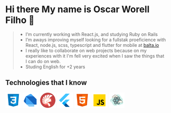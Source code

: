 [css3]: https://github.com/Worell97/Worell97/blob/master/assets/icons8-css3-50.png "CSS3" 
[dart]: https://github.com/Worell97/Worell97/blob/master/assets/icons8-dart-50.png "DART" 
[delphi]: https://github.com/Worell97/Worell97/blob/master/assets/icons8-delphi-ide-50.png "DELPHI" 
[flutter]: https://github.com/Worell97/Worell97/blob/master/assets/icons8-flutter-50.png "FLUTTER" 
[html5]: https://github.com/Worell97/Worell97/blob/master/assets/icons8-html-5-50.png "HTML5" 
[js]: https://github.com/Worell97/Worell97/blob/master/assets/icons8-javascript-50.png "JAVA SCRIPT" 
[react]: https://github.com/Worell97/Worell97/blob/master/assets/icons8-react-50.png "REACT" 
# Hi there My name is Oscar Worell Filho 👋

> - I’m currently working with React.js, and studying Ruby on Rails 
> - I’m aways improving myself looking for a fullstak proeficience with React, node.js, scss, typescript and flutter for mobile at [balta.io](https://app.balta.io)
> - I really like to collaborate on web projects because on my experiences with it I'm fell very excited when I saw the things that I can do on web.
> - Studing English for +2 years </text>
    
<!-- <a href="https://github-readme-stats.vercel.app/api?username=Worell97&show_icons=true&theme=dark">
  <img align="center" src="https://github-readme-stats.vercel.app/api?username=Worell97&show_icons=true&theme=dark" />
</a>
<a href="https://github-readme-stats.vercel.app/api/top-langs/?username=Worell97&layout=compact">
  <img align="center" src="https://github-readme-stats.vercel.app/api/top-langs/?username=Worell97&layout=compact&theme=dark" />
</a> -->

## Technologies that I know </h2>
![Alt Css3][css3] ![Alt Dart][dart] ![Alt Delphi][delphi] ![Alt Flutter][flutter] ![Alt Html 5][html5] ![Alt JavaScript][js] ![Alt React][react]


